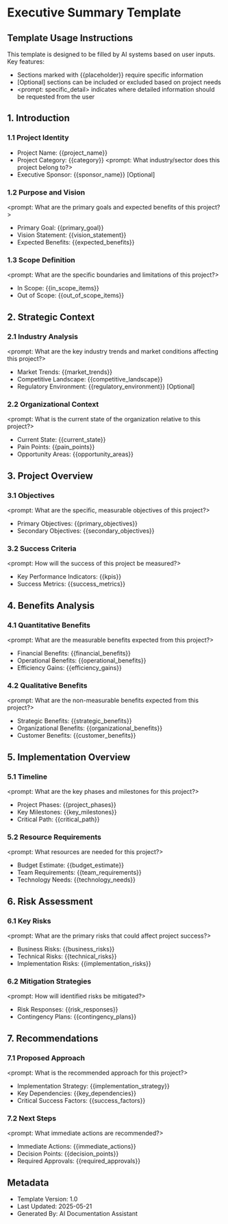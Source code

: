 # Executive Summary Template

## Template Usage Instructions

This template is designed to be filled by AI systems based on user inputs. Key features:
- Sections marked with {{placeholder}} require specific information
- [Optional] sections can be included or excluded based on project needs
- <prompt: specific_detail> indicates where detailed information should be requested from the user

## 1. Introduction

### 1.1 Project Identity
- Project Name: {{project_name}}
- Project Category: {{category}} <prompt: What industry/sector does this project belong to?>
- Executive Sponsor: {{sponsor_name}} [Optional]

### 1.2 Purpose and Vision
<prompt: What are the primary goals and expected benefits of this project?>
- Primary Goal: {{primary_goal}}
- Vision Statement: {{vision_statement}}
- Expected Benefits: {{expected_benefits}}

### 1.3 Scope Definition
<prompt: What are the specific boundaries and limitations of this project?>
- In Scope: {{in_scope_items}}
- Out of Scope: {{out_of_scope_items}}

## 2. Strategic Context

### 2.1 Industry Analysis
<prompt: What are the key industry trends and market conditions affecting this project?>
- Market Trends: {{market_trends}}
- Competitive Landscape: {{competitive_landscape}}
- Regulatory Environment: {{regulatory_environment}} [Optional]

### 2.2 Organizational Context
<prompt: What is the current state of the organization relative to this project?>
- Current State: {{current_state}}
- Pain Points: {{pain_points}}
- Opportunity Areas: {{opportunity_areas}}

## 3. Project Overview

### 3.1 Objectives
<prompt: What are the specific, measurable objectives of this project?>
- Primary Objectives:
  {{primary_objectives}}
- Secondary Objectives:
  {{secondary_objectives}}

### 3.2 Success Criteria
<prompt: How will the success of this project be measured?>
- Key Performance Indicators: {{kpis}}
- Success Metrics: {{success_metrics}}

## 4. Benefits Analysis

### 4.1 Quantitative Benefits
<prompt: What are the measurable benefits expected from this project?>
- Financial Benefits: {{financial_benefits}}
- Operational Benefits: {{operational_benefits}}
- Efficiency Gains: {{efficiency_gains}}

### 4.2 Qualitative Benefits
<prompt: What are the non-measurable benefits expected from this project?>
- Strategic Benefits: {{strategic_benefits}}
- Organizational Benefits: {{organizational_benefits}}
- Customer Benefits: {{customer_benefits}}

## 5. Implementation Overview

### 5.1 Timeline
<prompt: What are the key phases and milestones for this project?>
- Project Phases: {{project_phases}}
- Key Milestones: {{key_milestones}}
- Critical Path: {{critical_path}}

### 5.2 Resource Requirements
<prompt: What resources are needed for this project?>
- Budget Estimate: {{budget_estimate}}
- Team Requirements: {{team_requirements}}
- Technology Needs: {{technology_needs}}

## 6. Risk Assessment

### 6.1 Key Risks
<prompt: What are the primary risks that could affect project success?>
- Business Risks: {{business_risks}}
- Technical Risks: {{technical_risks}}
- Implementation Risks: {{implementation_risks}}

### 6.2 Mitigation Strategies
<prompt: How will identified risks be mitigated?>
- Risk Responses: {{risk_responses}}
- Contingency Plans: {{contingency_plans}}

## 7. Recommendations

### 7.1 Proposed Approach
<prompt: What is the recommended approach for this project?>
- Implementation Strategy: {{implementation_strategy}}
- Key Dependencies: {{key_dependencies}}
- Critical Success Factors: {{success_factors}}

### 7.2 Next Steps
<prompt: What immediate actions are recommended?>
- Immediate Actions: {{immediate_actions}}
- Decision Points: {{decision_points}}
- Required Approvals: {{required_approvals}}

## Metadata
- Template Version: 1.0
- Last Updated: 2025-05-21
- Generated By: AI Documentation Assistant
